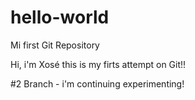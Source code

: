 # hello-world
Mi first Git Repository

Hi, i'm Xosé
this is my firts attempt on Git!!

#2 Branch - i'm continuing experimenting!

